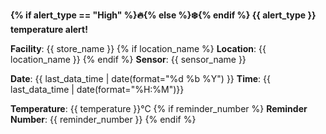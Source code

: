 **{% if alert_type == "High" %}🔥{% else %}❄️{% endif %} {{ alert_type }} temperature alert!**

**Facility**: {{ store_name }}
{% if location_name %}
**Location**: {{ location_name }}
{% endif %}
**Sensor**: {{ sensor_name }}

**Date**: {{ last_data_time | date(format="%d %b %Y") }}
**Time**: {{ last_data_time | date(format="%H:%M")}}

**Temperature**: {{ temperature }}°C
{% if reminder_number %}
**Reminder Number**: {{ reminder_number }}
{% endif %}
